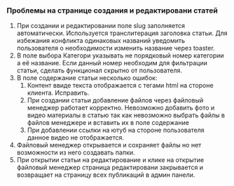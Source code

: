 ### Проблемы на странице создания и редактировани статей
1. При создании и редактировании  поле slug заполняется автоматически. Используется транслитерация заголовка статьи. Для избежания конфликта одинаковых названий уведомить пользователя о необходимости изменить название через toaster.
2. В поле выбора Категори указывать не порядковый номер категории а её название. Если данный номер необходим для фильтрации статьи, сделать функционал скрытно от пользователя.
3. В поле содержание статьи несколько ошибок:
	1. Контент ввиде текста отображается с тегами html  на стороне клиента. Исправить.
	2. При создании статьи добавление файлов через файловый менеджер работает корректно. Невозможно добавить фото и видео материалы в статью так как невозможно выбрать файлы в файлов менеджере и вставить их в поле содержание
	3. При добавлении ссылки на ютуб на стороне пользователя данное видео не отображается.
4. Файловый менеджер открывается и сохраняет файлы но нет возможности из него создавать папки.
5. При открытии статьи на редактирование и клике на открытие файловый менеджер страница редактировани закрывается и возвращает на страницу всех публикаций в админ панели.
